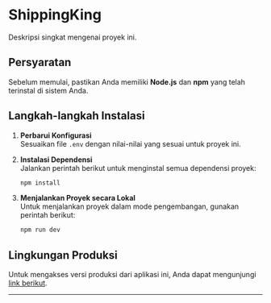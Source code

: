 # ShippingKing

Deskripsi singkat mengenai proyek ini.

## Persyaratan

Sebelum memulai, pastikan Anda memiliki **Node.js** dan **npm** yang telah terinstal di sistem Anda.

## Langkah-langkah Instalasi

1. **Perbarui Konfigurasi**  
   Sesuaikan file `.env` dengan nilai-nilai yang sesuai untuk proyek ini.

2. **Instalasi Dependensi**  
   Jalankan perintah berikut untuk menginstal semua dependensi proyek:
   ```bash
   npm install
   ```

3. **Menjalankan Proyek secara Lokal**  
   Untuk menjalankan proyek dalam mode pengembangan, gunakan perintah berikut:
   ```bash
   npm run dev
   ```

## Lingkungan Produksi

Untuk mengakses versi produksi dari aplikasi ini, Anda dapat mengunjungi [link berikut](https://shippingongkir-test.vercel.app/).

---